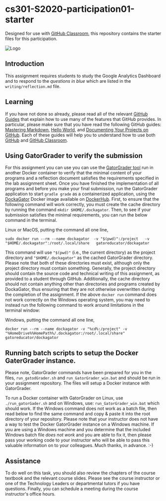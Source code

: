 
# cs301-S2020-participation01-starter

Designed for use with [GitHub Classroom](https://classroom.github.com/), this repository contains the starter files for this participation.

![Logo](writing/graphics/logo.jpg)

## Introduction

This assignment requires students to study the Google Analytics Dashboard and to respond to the _questions in blue_ which are listed in the `writing/reflection.md` file.  


## Learning

If you have not done so already, please read all of the relevant [GitHub Guides](https://guides.github.com/) that explain how to use many of the features that GitHub provides. In particular, please make sure that you have read the following GitHub guides: [Mastering Markdown](https://guides.github.com/features/mastering-markdown/), [Hello World](https://guides.github.com/activities/hello-world/), and [Documenting Your Projects on GitHub](https://guides.github.com/features/wikis/). Each of these guides will help you to understand how to use both [GitHub](http://github.com) and [GitHub Classroom](https://classroom.github.com/).

## Using GatorGrader to verify the submission

For this assignment you can use you can use the [GatorGrader
tool](https://github.com/GatorEducator/gatorgrader) run in another Docker container to verify that the minimal content of your programs and a reflection document satisfies the requirements specified in the lab assignment sheet. Once you have finished the implementation of all programs and before you make your final submission, run the GatorGrader application to start `gradle grade` as a containerized application, using the [DockaGator](https://github.com/GatorEducator/dockagator) Docker image available on
[DockerHub](https://cloud.docker.com/u/gatoreducator/repository/docker/gatoreducator/dockagator).
First, to ensure that the following command will work correctly, you must create the cache directory by running the command `mkdir $HOME/.dockagator`. Then, to see if your submission satisfies the minimal requirements, you can run the below command in the terminal.

Linux or MacOS, putting the command all one line,

```
sudo docker run --rm --name dockagator  -v "$(pwd)":/project   -v "$HOME/.dockagator":/root/.local/share   gatoreducator/dockagator
```

This command will use `"$(pwd)"` (i.e., the current directory) as the project directory and `"$HOME/.dockagator"` as the cached GatorGrader directory. Please note that both of these directories must exist, although only the project directory must contain something. Generally, the project directory should contain the source code and technical writing of this assignment, as provided to a student through GitHub. Additionally, the cache directory should not contain anything other than directories and programs created by DockaGator, thus ensuring that they are not otherwise overwritten during the completion of the assignment.  If the above `docker run` command does not work correctly on the Windows operating system, you may need to instead run the following command to work around limitations in the terminal window:

Windows, putting the command all one line,

```
docker run --rm --name dockagator -v "%cd%:/project" -v "%HomeDrive%%HomePath%/.dockagator:/root/.local/share" gatoreducator/dockagator
```

## Running batch scripts to setup the Docker GaterGrader instance.

Please note, GatorGrader commands have been prepared for you in the files, `run_gatodGrader.sh` and `run_GatorGrader_win.bat` and should be run in your assignment repository. The files will setup  a Docker instance with GatorGrader.

To run a Docker container with GatorGrader on Linux, use ```./run_gatorGader.sh``` and on Windows, use: ```run_GatorGrader_win.bat``` which should work. If the Windows command does not work as a batch file, then read below to find the same command and copy & paste it into the root directory of your repository. Please note that your instructor does not have a way to test the Docker GatorGrader instance on a Windows machine. If you are using a Windows machine and you determine that the included Windows batch file *does not work* and you are able to fix it, then please pass your working code to your instructor who will be able to pass this valuable information on to your colleagues. Much thanks, in advance. :-)

## Assistance
To do well on this task, you should also review the chapters of the course textbook and the relevant course slides. Please see the course instructor or one of the Technology Leaders or departmental tutors if you have questions. Finally, you can schedule a meeting during the course instructor's office hours.
